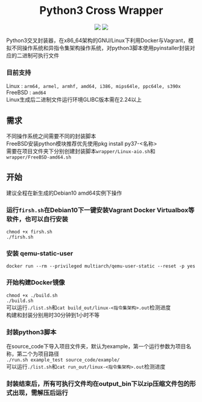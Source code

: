 <h1 align="center">
  Python3 Cross Wrapper
</h1>

<p align="center">
  <img src="https://img.shields.io/badge/build-passing-brightgreen.svg?style=flat"/>
  <img src="https://img.shields.io/github/license/rog-net/Python3_Cross_Wrapper.svg?style=flat"/>
</p> 

Python3交叉封装器，在x86_64架构的GNU/Linux下利用Docker与Vagrant，模拟不同操作系统和异指令集架构操作系统，对python3脚本使用pyinstaller封装对应的二进制可执行文件  
### 目前支持  
Linux : `arm64, armel, armhf, amd64, i386, mips64le, ppc64le, s390x`  
FreeBSD : `amd64`  
Linux生成后二进制文件运行环境GLIBC版本需在2.24以上

## 需求
不同操作系统之间需要不同的封装脚本  
FreeBSD安装python模块推荐优先使用pkg install py37-<名称>  
需要在项目文件夹下分别创建封装脚本`wrapper/Linux-aio.sh`和`wrapper/FreeBSD-amd64.sh`  

## 开始
建议全程在新生成的Debian10 amd64实例下操作
### 运行`firsh.sh`在Debian10下一键安装Vagrant Docker Virtualbox等软件，也可以自行安装  
`chmod +x firsh.sh`  
`./firsh.sh`  

### 安装 qemu-static-user
`docker run --rm --privileged multiarch/qemu-user-static --reset -p yes`

### 开始构建Docker镜像
`chmod +x ./build.sh`  
`./build.sh`  
可以运行`./list.sh`和`cat build_out/linux-<指令集架构>.out`检测进度  
构建和封装分别用时30分钟到1小时不等

### 封装python3脚本
在source_code下导入项目文件夹，默认为example，第一个运行参数为项目名称，第二个为项目路径  
`./run.sh example_test source_code/example/`  
可以运行`./list.sh`和`cat run_out/linux-<指令集架构>.out`检测进度  

### 封装结束后，所有可执行文件均在output_bin下以zip压缩文件包的形式出现，需解压后运行
